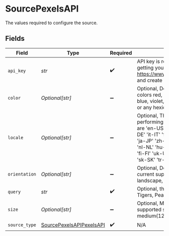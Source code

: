 # SourcePexelsAPI

The values required to configure the source.


## Fields

| Field                                                                                                                                                                                                                                                                                                                     | Type                                                                                                                                                                                                                                                                                                                      | Required                                                                                                                                                                                                                                                                                                                  | Description                                                                                                                                                                                                                                                                                                               | Example                                                                                                                                                                                                                                                                                                                   |
| ------------------------------------------------------------------------------------------------------------------------------------------------------------------------------------------------------------------------------------------------------------------------------------------------------------------------- | ------------------------------------------------------------------------------------------------------------------------------------------------------------------------------------------------------------------------------------------------------------------------------------------------------------------------- | ------------------------------------------------------------------------------------------------------------------------------------------------------------------------------------------------------------------------------------------------------------------------------------------------------------------------- | ------------------------------------------------------------------------------------------------------------------------------------------------------------------------------------------------------------------------------------------------------------------------------------------------------------------------- | ------------------------------------------------------------------------------------------------------------------------------------------------------------------------------------------------------------------------------------------------------------------------------------------------------------------------- |
| `api_key`                                                                                                                                                                                                                                                                                                                 | *str*                                                                                                                                                                                                                                                                                                                     | :heavy_check_mark:                                                                                                                                                                                                                                                                                                        | API key is required to access pexels api, For getting your's goto https://www.pexels.com/api/documentation and create account for free.                                                                                                                                                                                   |                                                                                                                                                                                                                                                                                                                           |
| `color`                                                                                                                                                                                                                                                                                                                   | *Optional[str]*                                                                                                                                                                                                                                                                                                           | :heavy_minus_sign:                                                                                                                                                                                                                                                                                                        | Optional, Desired photo color. Supported colors red, orange, yellow, green, turquoise, blue, violet, pink, brown, black, gray, white or any hexidecimal color code.                                                                                                                                                       | red                                                                                                                                                                                                                                                                                                                       |
| `locale`                                                                                                                                                                                                                                                                                                                  | *Optional[str]*                                                                                                                                                                                                                                                                                                           | :heavy_minus_sign:                                                                                                                                                                                                                                                                                                        | Optional, The locale of the search you are performing. The current supported locales are 'en-US' 'pt-BR' 'es-ES' 'ca-ES' 'de-DE' 'it-IT' 'fr-FR' 'sv-SE' 'id-ID' 'pl-PL' 'ja-JP' 'zh-TW' 'zh-CN' 'ko-KR' 'th-TH' 'nl-NL' 'hu-HU' 'vi-VN' 'cs-CZ' 'da-DK' 'fi-FI' 'uk-UA' 'el-GR' 'ro-RO' 'nb-NO' 'sk-SK' 'tr-TR' 'ru-RU'. | en-US                                                                                                                                                                                                                                                                                                                     |
| `orientation`                                                                                                                                                                                                                                                                                                             | *Optional[str]*                                                                                                                                                                                                                                                                                                           | :heavy_minus_sign:                                                                                                                                                                                                                                                                                                        | Optional, Desired photo orientation. The current supported orientations are landscape, portrait or square                                                                                                                                                                                                                 | square                                                                                                                                                                                                                                                                                                                    |
| `query`                                                                                                                                                                                                                                                                                                                   | *str*                                                                                                                                                                                                                                                                                                                     | :heavy_check_mark:                                                                                                                                                                                                                                                                                                        | Optional, the search query, Example Ocean, Tigers, Pears, etc.                                                                                                                                                                                                                                                            | people                                                                                                                                                                                                                                                                                                                    |
| `size`                                                                                                                                                                                                                                                                                                                    | *Optional[str]*                                                                                                                                                                                                                                                                                                           | :heavy_minus_sign:                                                                                                                                                                                                                                                                                                        | Optional, Minimum photo size. The current supported sizes are large(24MP), medium(12MP) or small(4MP).                                                                                                                                                                                                                    | large                                                                                                                                                                                                                                                                                                                     |
| `source_type`                                                                                                                                                                                                                                                                                                             | [SourcePexelsAPIPexelsAPI](../../models/shared/sourcepexelsapipexelsapi.md)                                                                                                                                                                                                                                               | :heavy_check_mark:                                                                                                                                                                                                                                                                                                        | N/A                                                                                                                                                                                                                                                                                                                       |                                                                                                                                                                                                                                                                                                                           |
